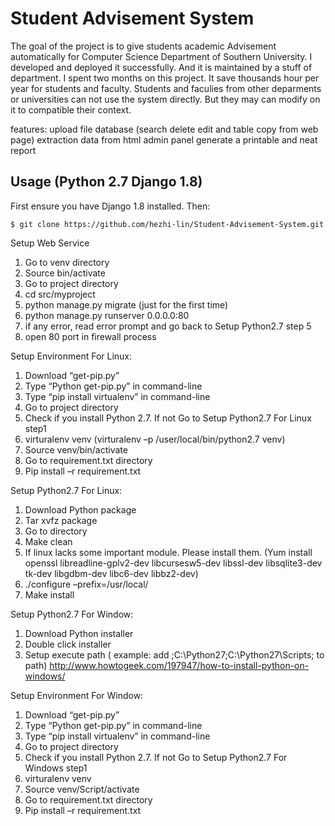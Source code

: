 Student Advisement System
==================================


 The goal of the project is to give students academic Advisement automatically for Computer Science Department of Southern University. I developed  and deployed it successfully. And it is maintained by a stuff of department. I spent two months on this project. It save thousands hour per year for students and faculty. Students and faculies from other deparments or universities can not use the system directly. But they may can modify on it to compatible their context.
 
 
 features:
 upload file
 database (search delete edit and table copy from web page)
 extraction data from html
 admin panel
 generate a printable and neat report 
 

Usage (Python 2.7 Django 1.8)
------------------
First ensure you have Django 1.8 installed. Then:

    $ git clone https://github.com/hezhi-lin/Student-Advisement-System.git
Setup Web Service
1.	Go to venv directory
2.	Source bin/activate
3.	Go to project directory
4.	cd src/myproject
5.	python manage.py migrate (just for the first time)
6.	python manage.py runserver 0.0.0.0:80
7.	if any error, read error prompt and go back to Setup Python2.7 step 5
8.	open 80 port in firewall process



Setup Environment For Linux:
1.	Download “get-pip.py”
2.	Type “Python get-pip.py” in command-line
3.	Type “pip install virtualenv” in command-line
4.	Go to project directory
5.	Check if you install Python 2.7. If not Go to Setup Python2.7 For Linux step1
6.	virturalenv venv (virturalenv –p /user/local/bin/python2.7 venv)
7.	Source venv/bin/activate
8.	Go to requirement.txt directory
9.	Pip install –r requirement.txt

Setup Python2.7 For Linux:
1.	Download Python package
2.	Tar xvfz package
3.	Go to directory
4.	Make clean
5.	If linux lacks some important module. Please install them. (Yum install openssl libreadline-gplv2-dev libcursesw5-dev libssl-dev libsqlite3-dev tk-dev libgdbm-dev libc6-dev libbz2-dev)
6.	./configure –prefix=/usr/local/
7.	Make install


Setup Python2.7 For Window:
1.	Download Python installer
2.	Double click installer
3.	Setup execute path ( example:  add ;C:\Python27\;C:\Python27\Scripts; to path)
http://www.howtogeek.com/197947/how-to-install-python-on-windows/


Setup Environment For Window:
1.	Download “get-pip.py”
2.	Type “Python get-pip.py” in command-line
3.	Type “pip install virtualenv” in command-line
4.	Go to project directory
5.	Check if you install Python 2.7. If not Go to Setup Python2.7 For Windows step1
6.	virturalenv venv
7.	Source venv/Script/activate
8.	Go to requirement.txt directory
9.	Pip install –r requirement.txt



